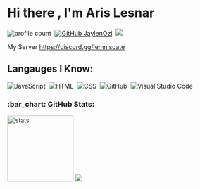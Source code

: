 # Hi there , I'm Aris Lesnar 
![profile count](https://komarev.com/ghpvc/?username=ariscik&color=red)&nbsp;
[![GitHub JaylenOzi](https://img.shields.io/github/followers/ariscik?label=follow&style=social)](https://github.com/ariscik)&nbsp;
<a href="https://instagram.com/ariscikmis"><img src="https://img.shields.io/badge/@ariscikmis-E4405F?style=flat&logo=Instagram&logoColor=white"/></a> &nbsp;

My Server
https://discord.gg/lemniscate

## Langauges I Know:
![JavaScript](https://img.shields.io/badge/-JavaScript-05122A?style=flat&logo=javascript)&nbsp;
![HTML](https://img.shields.io/badge/-HTML-05122A?style=flat&logo=HTML5)&nbsp;
![CSS](https://img.shields.io/badge/-CSS-05122A?style=flat&logo=CSS3)&nbsp;
![GitHub](https://img.shields.io/badge/-GitHub-05122A?style=flat&logo=github)&nbsp;
![Visual Studio Code](https://img.shields.io/badge/-Visual%20Studio%20Code-05122A?style=flat&logo=visual-studio-code&logoColor=007ACC)&nbsp;


<h3 align="left">:bar_chart: GitHub Stats:</h3>
<p align="left">
   <img src="https://github-readme-stats.vercel.app/api?username=ariscik&count_private=true&show_icons=true&theme=dark&hide_border=true" width="%100" height="150px" alt="stats" />
<img src="https://github-profile-trophy.vercel.app/?username=ariscik&theme=radical" />
</p>
